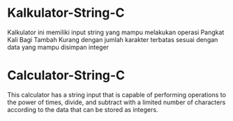 # Kalkulator-String-C
Kalkulator ini memiliki input string yang mampu melakukan operasi Pangkat Kali Bagi Tambah Kurang dengan jumlah karakter terbatas sesuai dengan data yang mampu disimpan integer

# Calculator-String-C
This calculator has a string input that is capable of performing operations to the power of times, divide, and subtract with a limited number of characters according to the data that can be stored as integers.

